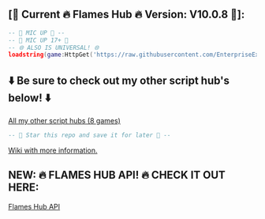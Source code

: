 ## [📜 Current 🔥 Flames Hub 🔥 Version: V10.0.8 📜]:

```lua
-- 🎤 MIC UP 🎤 --
-- 🎤 MIC UP 17+ 🎤
-- 🌐 ALSO IS UNIVERSAL! 🌐
loadstring(game:HttpGet('https://raw.githubusercontent.com/EnterpriseExperience/MicUpSource/refs/heads/main/retrieve_branch_version.lua'))()
```
## ⬇️ Be sure to check out my other script hub's below! ⬇️ ##

[All my other script hubs (8 games)](https://github.com/EnterpriseExperience/MicUpSource/wiki/My-script-hubs-for-other-games.)


```lua
-- 🌟 Star this repo and save it for later 🌟 --
```

[Wiki with more information.](https://github.com/EnterpriseExperience/MicUpSource/wiki)

## NEW: 🔥 FLAMES HUB API! 🔥 CHECK IT OUT HERE: ##
[Flames Hub API](https://enterpriseexperience.github.io)
